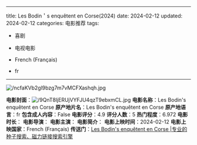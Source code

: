 
---
title: Les Bodin＇s enquêtent en Corse(2024)
date: 2024-02-12
updated: 2024-02-12
categories: 电影推荐
tags:

- 喜剧
- 电视电影

- French (Français)
- fr
---

<img src="https://image.tmdb.org/t/p/original/ncfaKVb2gl9bzg7m7vMCFXashqh.jpg" alt="/ncfaKVb2gl9bzg7m7vMCFXashqh.jpg" title="/ncfaKVb2gl9bzg7m7vMCFXashqh.jpg">

**电影封面**：<img src="https://image.tmdb.org/t/p/w200/9QnT8ljERUjVYFJU4qzT9ebxmCL.jpg" alt="/9QnT8ljERUjVYFJU4qzT9ebxmCL.jpg" title="/9QnT8ljERUjVYFJU4qzT9ebxmCL.jpg">
**电影名称**：Les Bodin's enquêtent en Corse
**原产地片名**：Les Bodin's enquêtent en Corse
**原产地语言**：fr
**包含成人内容**：False
**电影评分**：4.9
**评分人数**：5
**热门程度**：6.972
**电影时长**：
**电影导演**：
**电影主演**：
**电影简介**：
**电影上映时间**：2024-02-12
**电影上映国家**：French (Français)
**传送门**：[Les Bodin's enquêtent en Corse |专业的种子搜索、磁力链接搜索引擎](https://movie.amd794.com:2083/?search=Les%20Bodin%27s%20enqu%C3%AAtent%20en%20Corse&ordering=&mode=match_phrase&page_size=10&page=1)

